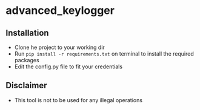 # advanced_keylogger
## Installation
* Clone he project to your working dir
* Run `pip install -r requirements.txt` on terminal to install the required packages
* Edit the config.py file to fit your credentials

## Disclaimer
* This tool is not to be used for any illegal operations


